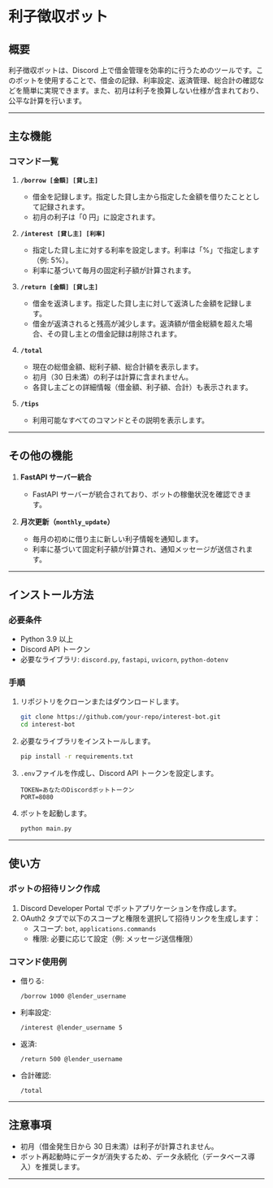 # 利子徴収ボット

## 概要

利子徴収ボットは、Discord 上で借金管理を効率的に行うためのツールです。このボットを使用することで、借金の記録、利率設定、返済管理、総合計の確認などを簡単に実現できます。また、初月は利子を換算しない仕様が含まれており、公平な計算を行います。

---

## 主な機能

### コマンド一覧

1. **`/borrow [金額] [貸し主]`**

   - 借金を記録します。指定した貸し主から指定した金額を借りたこととして記録されます。
   - 初月の利子は「0 円」に設定されます。

2. **`/interest [貸し主] [利率]`**

   - 指定した貸し主に対する利率を設定します。利率は「%」で指定します（例: 5%）。
   - 利率に基づいて毎月の固定利子額が計算されます。

3. **`/return [金額] [貸し主]`**

   - 借金を返済します。指定した貸し主に対して返済した金額を記録します。
   - 借金が返済されると残高が減少します。返済額が借金総額を超えた場合、その貸し主との借金記録は削除されます。

4. **`/total`**

   - 現在の総借金額、総利子額、総合計額を表示します。
   - 初月（30 日未満）の利子は計算に含まれません。
   - 各貸し主ごとの詳細情報（借金額、利子額、合計）も表示されます。

5. **`/tips`**
   - 利用可能なすべてのコマンドとその説明を表示します。

---

## その他の機能

1. **FastAPI サーバー統合**

   - FastAPI サーバーが統合されており、ボットの稼働状況を確認できます。

2. **月次更新（`monthly_update`）**
   - 毎月の初めに借り主に新しい利子情報を通知します。
   - 利率に基づいて固定利子額が計算され、通知メッセージが送信されます。

---

## インストール方法

### 必要条件

- Python 3.9 以上
- Discord API トークン
- 必要なライブラリ: `discord.py`, `fastapi`, `uvicorn`, `python-dotenv`

### 手順

1. リポジトリをクローンまたはダウンロードします。

   ```bash
   git clone https://github.com/your-repo/interest-bot.git
   cd interest-bot
   ```

2. 必要なライブラリをインストールします。

   ```bash
   pip install -r requirements.txt
   ```

3. `.env`ファイルを作成し、Discord API トークンを設定します。

   ```
   TOKEN=あなたのDiscordボットトークン
   PORT=8080
   ```

4. ボットを起動します。
   ```bash
   python main.py
   ```

---

## 使い方

### ボットの招待リンク作成

1. Discord Developer Portal でボットアプリケーションを作成します。
2. OAuth2 タブで以下のスコープと権限を選択して招待リンクを生成します：
   - スコープ: `bot`, `applications.commands`
   - 権限: 必要に応じて設定（例: メッセージ送信権限）

### コマンド使用例

- 借りる:
  ```
  /borrow 1000 @lender_username
  ```
- 利率設定:
  ```
  /interest @lender_username 5
  ```
- 返済:
  ```
  /return 500 @lender_username
  ```
- 合計確認:
  ```
  /total
  ```

---

## 注意事項

- 初月（借金発生日から 30 日未満）は利子が計算されません。
- ボット再起動時にデータが消失するため、データ永続化（データベース導入）を推奨します。

---
